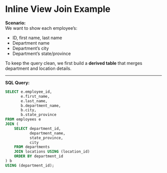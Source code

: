 # Inline View Join Example

**Scenario:**  
We want to show each employee’s:
- ID, first name, last name
- Department name
- Department’s city
- Department’s state/province

To keep the query clean, we first build a **derived table** that merges department and location details.

---

**SQL Query:**
```sql
SELECT e.employee_id, 
       e.first_name, 
       e.last_name,
       b.department_name, 
       b.city, 
       b.state_province
FROM employees e
JOIN (
    SELECT department_id, 
           department_name, 
           state_province, 
           city
    FROM departments
    JOIN locations USING (location_id)
    ORDER BY department_id
) b
USING (department_id);
